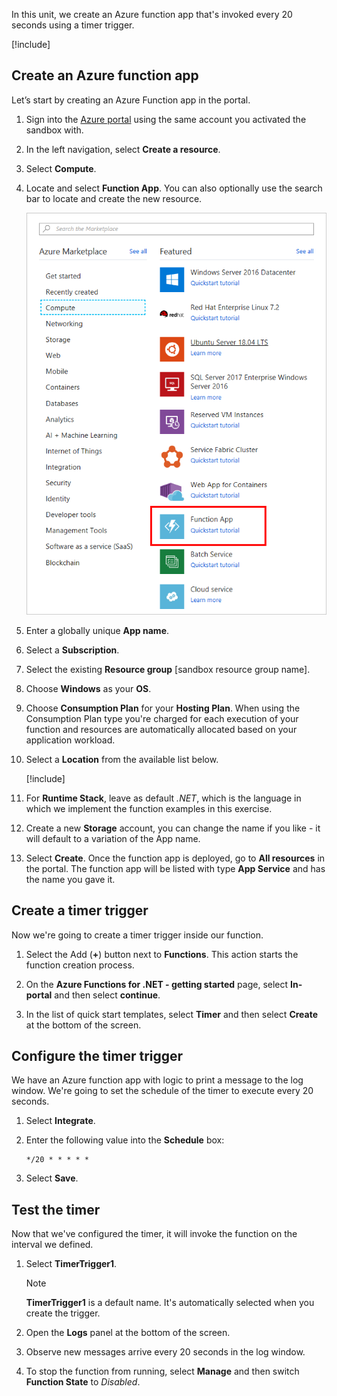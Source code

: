 In this unit, we create an Azure function app that's invoked every 20 seconds using a timer trigger.

[!include[](../../../includes/azure-sandbox-activate.md)]

## Create an Azure function app

Let’s start by creating an Azure Function app in the portal.

1. Sign into the [Azure portal](https://portal.azure.com/learn.docs.microsoft.com?azure-portal=true) using the same account you activated the sandbox with.

1. In the left navigation, select **Create a resource**.

1. Select **Compute**.

1. Locate and select **Function App**. You can also optionally use the search bar to locate and create the new resource.

    ![Screenshot of the Azure portal showing the Create a resource blade with the Function App highlighted.](../media/4-click-function-app.png)

1. Enter a globally unique **App name**.

1. Select a **Subscription**.

1. Select the existing **Resource group** <rgn>[sandbox resource group name]</rgn>.

1. Choose **Windows** as your **OS**.

1. Choose **Consumption Plan** for your **Hosting Plan**. When using the Consumption Plan type you're charged for each execution of your function and resources are automatically allocated based on your application workload.

1. Select a **Location** from the available list below.

    [!include[](../../../includes/azure-sandbox-regions-first-mention-note-friendly.md)]

1. For **Runtime Stack**, leave as default *.NET*, which is the language in which we implement the function examples in this exercise.

1. Create a new **Storage** account, you can change the name if you like - it will default to a variation of the App name.

1. Select **Create**. Once the function app is deployed, go to **All resources** in the portal. The function app will be listed with type **App Service** and has the name you gave it.
 
## Create a timer trigger

Now we're going to create a timer trigger inside our function.

1. Select the Add (**+**) button next to **Functions**. This action starts the function creation process.

1. On the **Azure Functions for .NET - getting started** page, select **In-portal** and then select **continue**.

1. In the list of quick start templates, select **Timer** and then select **Create** at the bottom of the screen.

## Configure the timer trigger

We have an Azure function app with logic to print a message to the log window. We're going to set the schedule of the timer to execute every 20 seconds.

1. Select **Integrate**.

1. Enter the following value into the **Schedule** box:

    ```log
    */20 * * * * *
    ```

1. Select **Save**.

## Test the timer

Now that we've configured the timer, it will invoke the function on the interval we defined.

1. Select **TimerTrigger1**.

    > [!NOTE]
    > **TimerTrigger1** is a default name. It's automatically selected when you create the trigger.

1. Open the **Logs** panel at the bottom of the screen.

1. Observe new messages arrive every 20 seconds in the log window.

1. To stop the function from running, select **Manage** and then switch **Function State** to *Disabled*.

